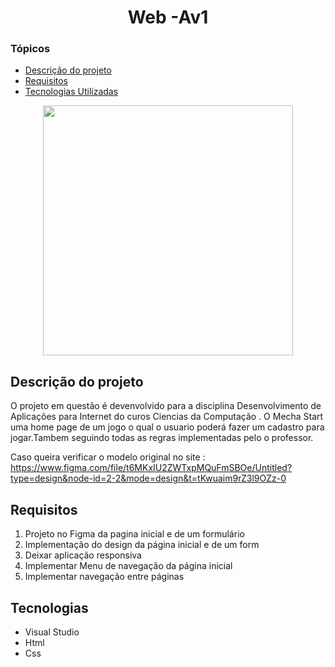 <h1 align="center"> Web -Av1 </h1>

### Tópicos 

- [Descrição do projeto](#descrição-do-projeto)
- [Requisitos](#requisitos)
- [Tecnologias Utilizadas](#Tecnologias)


<div align="center"> 
<img src="https://github.com/FabioJro/web-av1/assets/114963708/0175cdd1-5b24-424d-9272-27435df67a63" width="400px" />
</div>


## Descrição do projeto 
<p aling= "justify"> 
O projeto em questão é devenvolvido para a disciplina Desenvolvimento de Aplicações para Internet do curos Ciencias da Computação . O Mecha Start uma home page de um jogo o qual o usuario poderá fazer um cadastro para jogar.Tambem seguindo todas as regras implementadas pelo o professor.

Caso queira verificar o modelo original no site : https://www.figma.com/file/t6MKxIU2ZWTxpMQuFmSBOe/Untitled?type=design&node-id=2-2&mode=design&t=tKwuaim9rZ3l9OZz-0
</p>

## Requisitos

1. Projeto no Figma da pagina inicial e de um formulário
2. Implementação do design da página inicial e de um form
3. Deixar aplicação responsiva
4. Implementar Menu de navegação da página inicial
5. Implementar navegação entre páginas


## Tecnologias

- Visual Studio
- Html
- Css

